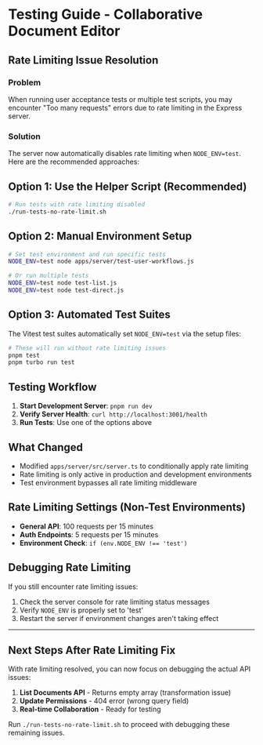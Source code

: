 # Testing Guide - Collaborative Document Editor

## Rate Limiting Issue Resolution

### Problem

When running user acceptance tests or multiple test scripts, you may encounter "Too many requests" errors due to rate limiting in the Express server.

### Solution

The server now automatically disables rate limiting when `NODE_ENV=test`. Here are the recommended approaches:

## Option 1: Use the Helper Script (Recommended)

```bash
# Run tests with rate limiting disabled
./run-tests-no-rate-limit.sh
```

## Option 2: Manual Environment Setup

```bash
# Set test environment and run specific tests
NODE_ENV=test node apps/server/test-user-workflows.js

# Or run multiple tests
NODE_ENV=test node test-list.js
NODE_ENV=test node test-direct.js
```

## Option 3: Automated Test Suites

The Vitest test suites automatically set `NODE_ENV=test` via the setup files:

```bash
# These will run without rate limiting issues
pnpm test
pnpm turbo run test
```

## Testing Workflow

1. **Start Development Server**: `pnpm run dev`
2. **Verify Server Health**: `curl http://localhost:3001/health`
3. **Run Tests**: Use one of the options above

## What Changed

- Modified `apps/server/src/server.ts` to conditionally apply rate limiting
- Rate limiting is only active in production and development environments
- Test environment bypasses all rate limiting middleware

## Rate Limiting Settings (Non-Test Environments)

- **General API**: 100 requests per 15 minutes
- **Auth Endpoints**: 5 requests per 15 minutes
- **Environment Check**: `if (env.NODE_ENV !== 'test')`

## Debugging Rate Limiting

If you still encounter rate limiting issues:

1. Check the server console for rate limiting status messages
2. Verify `NODE_ENV` is properly set to 'test'
3. Restart the server if environment changes aren't taking effect

---

## Next Steps After Rate Limiting Fix

With rate limiting resolved, you can now focus on debugging the actual API issues:

1. **List Documents API** - Returns empty array (transformation issue)
2. **Update Permissions** - 404 error (wrong query field)
3. **Real-time Collaboration** - Ready for testing

Run `./run-tests-no-rate-limit.sh` to proceed with debugging these remaining issues.
